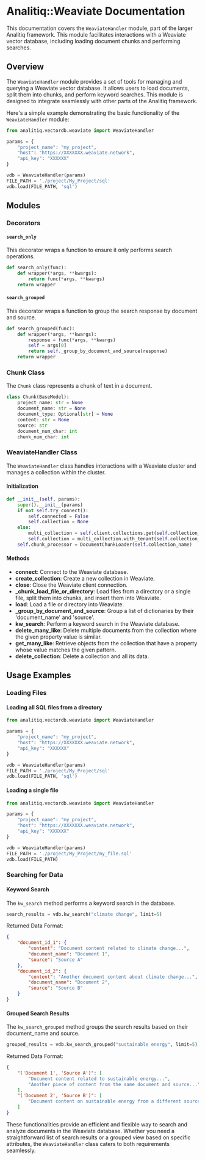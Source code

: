 # Analitiq::Weaviate Documentation

This documentation covers the `WeaviateHandler` module, part of the larger Analitiq framework. This module facilitates interactions with a Weaviate vector database, including loading document chunks and performing searches.

## Overview

The `WeaviateHandler` module provides a set of tools for managing and querying a Weaviate vector database. It allows users to load documents, split them into chunks, and perform keyword searches. This module is designed to integrate seamlessly with other parts of the Analitiq framework.

Here's a simple example demonstrating the basic functionality of the `WeaviateHandler` module:

```python
from analitiq.vectordb.weaviate import WeaviateHandler

params = {
    "project_name": "my_project",
    "host": "https://XXXXXXX.weaviate.network",
    "api_key": "XXXXXX"
}

vdb = WeaviateHandler(params)
FILE_PATH = './project/My_Project/sql'
vdb.load(FILE_PATH, 'sql')
```

## Modules

### Decorators

#### `search_only`

This decorator wraps a function to ensure it only performs search operations.

```python
def search_only(func):
    def wrapper(*args, **kwargs):
        return func(*args, **kwargs)
    return wrapper
```

#### `search_grouped`

This decorator wraps a function to group the search response by document and source.

```python
def search_grouped(func):
    def wrapper(*args, **kwargs):
        response = func(*args, **kwargs)
        self = args[0]
        return self._group_by_document_and_source(response)
    return wrapper
```

### Chunk Class

The `Chunk` class represents a chunk of text in a document.

```python
class Chunk(BaseModel):
    project_name: str = None
    document_name: str = None
    document_type: Optional[str] = None
    content: str = None
    source: str
    document_num_char: int
    chunk_num_char: int
```

### WeaviateHandler Class

The `WeaviateHandler` class handles interactions with a Weaviate cluster and manages a collection within the cluster.

#### Initialization

```python
def __init__(self, params):
    super().__init__(params)
    if not self.try_connect():
        self.connected = False
        self.collection = None
    else:
        multi_collection = self.client.collections.get(self.collection_name)
        self.collection = multi_collection.with_tenant(self.collection_name)
    self.chunk_processor = DocumentChunkLoader(self.collection_name)
```

#### Methods

- **connect**: Connect to the Weaviate database.
- **create_collection**: Create a new collection in Weaviate.
- **close**: Close the Weaviate client connection.
- **_chunk_load_file_or_directory**: Load files from a directory or a single file, split them into chunks, and insert them into Weaviate.
- **load**: Load a file or directory into Weaviate.
- **_group_by_document_and_source**: Group a list of dictionaries by their 'document_name' and 'source'.
- **kw_search**: Perform a keyword search in the Weaviate database.
- **delete_many_like**: Delete multiple documents from the collection where the given property value is similar.
- **get_many_like**: Retrieve objects from the collection that have a property whose value matches the given pattern.
- **delete_collection**: Delete a collection and all its data.

## Usage Examples

### Loading Files

#### Loading all SQL files from a directory

```python
from analitiq.vectordb.weaviate import WeaviateHandler

params = {
    "project_name": "my_project",
    "host": "https://XXXXXXX.weaviate.network",
    "api_key": "XXXXXX"
}

vdb = WeaviateHandler(params)
FILE_PATH = './project/My_Project/sql'
vdb.load(FILE_PATH, 'sql')
```

#### Loading a single file

```python
from analitiq.vectordb.weaviate import WeaviateHandler

params = {
    "project_name": "my_project",
    "host": "https://XXXXXXX.weaviate.network",
    "api_key": "XXXXXX"
}

vdb = WeaviateHandler(params)
FILE_PATH = './project/My_Project/my_file.sql'
vdb.load(FILE_PATH)
```

### Searching for Data

#### Keyword Search

The `kw_search` method performs a keyword search in the database.

```python
search_results = vdb.kw_search("climate change", limit=5)
```

Returned Data Format:

```json
{
    "document_id_1": {
        "content": "Document content related to climate change...",
        "document_name": "Document 1",
        "source": "Source A"
    },
    "document_id_2": {
        "content": "Another document content about climate change...",
        "document_name": "Document 2",
        "source": "Source B"
    }
}
```

#### Grouped Search Results

The `kw_search_grouped` method groups the search results based on their document_name and source.

```python
grouped_results = vdb.kw_search_grouped("sustainable energy", limit=5)
```

Returned Data Format:

```json
{
    "('Document 1', 'Source A')": [
        "Document content related to sustainable energy...",
        "Another piece of content from the same document and source..."
    ],
    "('Document 2', 'Source B')": [
        "Document content on sustainable energy from a different source..."
    ]
}
```

These functionalities provide an efficient and flexible way to search and analyze documents in the Weaviate database. Whether you need a straightforward list of search results or a grouped view based on specific attributes, the `WeaviateHandler` class caters to both requirements seamlessly.
